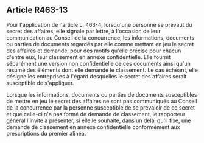 Article R463-13
----
Pour l'application de l'article L. 463-4, lorsqu'une personne se prévaut du
secret des affaires, elle signale par lettre, à l'occasion de leur communication
au Conseil de la concurrence, les informations, documents ou parties de
documents regardés par elle comme mettant en jeu le secret des affaires et
demande, pour des motifs qu'elle précise pour chacun d'entre eux, leur
classement en annexe confidentielle. Elle fournit séparément une version non
confidentielle de ces documents ainsi qu'un résumé des éléments dont elle
demande le classement. Le cas échéant, elle désigne les entreprises à l'égard
desquelles le secret des affaires serait susceptible de s'appliquer.

Lorsque les informations, documents ou parties de documents susceptibles de
mettre en jeu le secret des affaires ne sont pas communiqués au Conseil de la
concurrence par la personne susceptible de se prévaloir de ce secret et que
celle-ci n'a pas formé de demande de classement, le rapporteur général l'invite
à présenter, si elle le souhaite, dans un délai qu'il fixe, une demande de
classement en annexe confidentielle conformément aux prescriptions du premier
alinéa.
